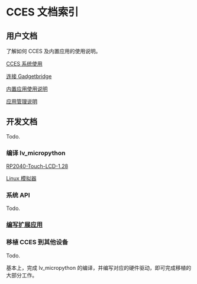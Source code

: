 # CCES 文档索引

## 用户文档

了解如何 CCES 及内置应用的使用说明。

[CCES 系统使用](cces_useage.md)

[连接 Gadgetbridge](gadgetbridge_useage.md)

[内置应用使用说明](apps.md)

[应用管理说明](appmanagement.md)

## 开发文档

Todo.

### 编译 lv_micropython

[RP2040-Touch-LCD-1.28](compile.md#RP2040-Touch-LCD-1.28)

[Linux 模拟器](compile.md#Linux-模拟器)

### 系统 API

Todo.

### [编写扩展应用](create_app.md)

### 移植 CCES 到其他设备

Todo.

基本上，完成 lv_micropython 的编译，并编写对应的硬件驱动，即可完成移植的大部分工作。